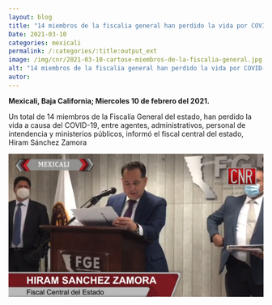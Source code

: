 ```yaml
---
layout: blog
title: "14 miembros de la fiscalia general han perdido la vida por COVID-19"
Date: 2021-03-10
categories: mexicali
permalink: /:categories/:title:output_ext
image: /img/cnr/2021-03-10-cartose-miembros-de-la-fiscalia-general.jpg
alt: "14 miembros de la fiscalia general han perdido la vida por COVID-19"
autor:
---
```


**Mexicali, Baja California; Miercoles 10 de febrero del 2021.** 

Un total de 14 miembros de la Fiscalía General del estado, han perdido la vida a causa del COVID-19, entre agentes, administrativos, personal de intendencia y ministerios públicos, informó el fiscal central del estado, Hiram Sánchez Zamora

<div id="carouselExampleSlidesOnly" class="carousel slide" data-ride="carousel">
  <div class="carousel-inner">
    <div class="carousel-item active">
       <img class="d-block w-100" src="/img/cnr/2021-03-10-cartose-miembros-de-la-fiscalia-general.jpg" loading="lazy"  alt="14 miembros de la fiscalia general han perdido la vida por COVID-19">
    </div>
  </div>
</div>